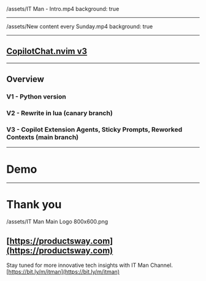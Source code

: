 /assets/IT Man - Intro.mp4
background: true

---

/assets/New content every Sunday.mp4
background: true

---

## [CopilotChat.nvim v3](https://github.com/CopilotC-Nvim/CopilotChat.nvim/discussions/524)

---

## Overview

### V1 - Python version

### V2 - Rewrite in lua (canary branch)

### V3 - Copilot Extension Agents, Sticky Prompts, Reworked Contexts (main branch)

---

# Demo

---

# Thank you

/assets/IT Man Main Logo 800x600.png

## [https://productsway.com](https://productsway.com)

Stay tuned for more innovative tech insights with IT Man Channel.
[https://bit.ly/m/itman](https://bit.ly/m/itman)

